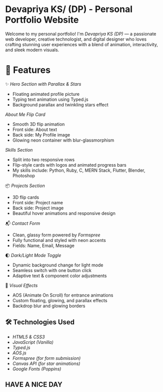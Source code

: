 #  Devapriya KS/ (DP) - Personal Portfolio Website

Welcome to my personal portfolio! I'm *Devapriya KS (DP)* — a passionate web developer, creative technologist, and digital designer who loves crafting stunning user experiences with a blend of animation, interactivity, and sleek modern visuals.



# 🌟 Features

✨ *Hero Section with Parallax & Stars*  
- Floating animated profile picture  
- Typing text animation using Typed.js  
- Background parallax and twinkling stars effect

 *About Me Flip Card*  
- Smooth 3D flip animation  
- Front side: About text  
- Back side: My Profile image  
- Glowing neon container with blur-glassmorphism

 *Skills Section*  
- Split into two responsive rows  
- Flip-style cards with logos and animated progress bars  
- My skills include: Python, Ruby, C, MERN Stack, Flutter, Blender, Photoshop

📦 *Projects Section*  
- 3D flip cards  
- Front side: Project name  
- Back side: Project image  
- Beautiful hover animations and responsive design

📬 *Contact Form*  
- Clean, glassy form powered by *Formspree*  
- Fully functional and styled with neon accents  
- Fields: Name, Email, Message

🌓 *Dark/Light Mode Toggle*  
- Dynamic background change for light mode  
- Seamless switch with one button click  
- Adaptive text & component color adjustments

🎨 *Visual Effects*  
- AOS (Animate On Scroll) for entrance animations  
- Custom floating, glowing, and parallax effects  
- Backdrop blur and glowing borders


## 🛠 Technologies Used

- *HTML5 & CSS3*
- *JavaScript (Vanilla)*
- *Typed.js*
- *AOS.js*
- *Formspree (for form submission)*
- *Canvas API (for star animations)*
- *Google Fonts (Poppins)*


## HAVE A NICE DAY
